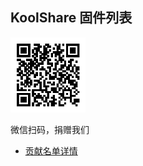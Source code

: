 ## KoolShare 固件列表

<img src="/.resources/img/qr.png" alt="QR" width="120"/>

微信扫码，捐赠我们

* [贡献名单详情](https://github.com/koolshare/koolshare.github.io/tree/master/donate)

